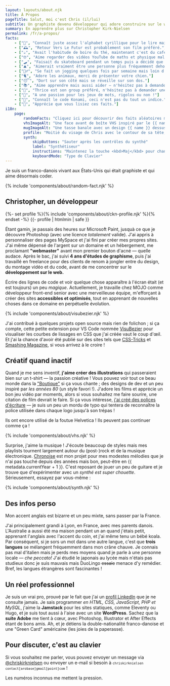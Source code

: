 ```yaml
---
layout: layouts/about.njk
title: À Propos
pageTitle: Salut, moi c'est Chris (il/lui)
subtitle: Un graphiste devenu développeur qui adore construire sur le web.
summary: En apprendre plus sur Christopher Kirk-Nielsen
permalink: /fr/a-propos/
facts:
    - ["👀", "Connaît juste assez l'alphabet cyrillique pour le lire mais pas comprendre."]
    - ["🕰", "Retour Vers Le Futur est probablement son film préféré."]
    - ["☕️", "Avait l'habitude de boire du thé, maintenant c'est du café !"]
    - ["🤓", "Aime regarder des vidéos YouTube de maths et physique malgré ne pas tout comprendre."]
    - ["🛹", "Faisait du skateboard pendant un temps puis a décidé que jouer à Tony Hawk était plus sûr."]
    - ["⛰", "Aimerait vraiment être une personne plus fréquemment dehors (à l'aide)."]
    - ["🏃‍♂️", "Se fait un jogging quelques fois par semaine mais loin d'être prêt pour un marathon."]
    - ["🐈", "Adore les animaux, merci de présenter votre chien."]
    - ["😴", "Dort sur son côté mais se réveille sur son dos."]
    - ["📚", "Aime apprendre mais aussi aider — n'hésitez pas à demander !"]
    - ["🎸", "Thrice est son group préféré, n'hésitez pas à demander une recommandation !"]
    - ["🤭", "A une passion pour les jeux de mots, rigolos ou non !"]
    - ["👾", "Connaît le code Konami, ceci n'est pas du tout un indice."]
    - ["💜", "Apprécie que vous lisiez ces faits."]
i18n:
    page:
        randomFacts: "Cliquez ici pour découvrir des faits aléatoires me concernant"
        vhsImageAlt: "Une face avant de boîte VHS inspiré par le {{ name }}"
        mugImageAlt: "Une tasse banale avec un design {{ name }} dessus"
        profile: "Moitié du visage de Chris avec le contour de sa tête, son nez, ses lunettes, sourcils et barbe dessinés"
        synth:
            skipButtons: "Sauter après les contrôles du synthé"
            label: "Synthétiseur"
            instructions: "Maintenez la touche <kbd>Maj</kbd> pour changer d'octave"
            keyboardMode: "Type de Clavier"
---
```


<p class="u-fontWeight-bold">Je suis un <span class="about-country" data-flag="🇫🇷" data-icon="🥖">franco</span>-<span class="about-country" data-flag="🇩🇰" data-icon="🧜‍♀️">danois</span> vivant aux <span class="about-country" data-flag="🇺🇸" data-icon="🏈">États-Unis</span> qui était graphiste et qui aime désormais coder.</p>

{% include 'components/about/random-fact.njk' %}

## Christopher, un développeur

<div class="about-first">
{%- set profile %}{% include 'components/about/ckn-profile.njk' %}{% endset -%}
{{- profile | htmlmin | safe }}

Étant gamin, je passais des heures sur Microsoft Paint, jusquà ce que je découvre Photoshop (avec une licence *totalement* valide). J'ai appris à personnaliser des pages MySpace et j'ai fini par créer mes propres sites. J'ai même dépensé de l'argent sur un domaine et un hébergement, me proclamant **"webmaster"** avant mon premier bouton d'acné — quelle audace. Après le bac, j'ai suivi **4 ans d'études de graphisme**, puis j'ai travaillé en freelance pour des clients de renom à jongler entre du design, du montage vidéo et du code, avant de me concentrer sur le **développement sur le web.**

</div>

Écrire des lignes de code et voir quelque chose apparaître à l'écran était (et est toujours) un peu <em class="about-emoji" data-emoji="✨">magique</em>. Actuellement, je travaille chez MOJO comme développeur front-end senior avec une merveilleuse équipe, m'efforçant à créer des sites **accessibles et optimisés**, tout en apprenant de nouvelles choses dans ce domaine en perpétuelle évolution.

{% include 'components/about/visubezier.njk' %}

<p data-about="opensource">
J'ai contribué à quelques projets open source mais rien de folichon ; si ça compte, cette petite extension pour VS Code nommée <a href="/projects/visubezier/">VisuBezier</a> pour visualiser les courbes de lissages en CSS que j'ai créée vaut le coup d'œil. Et j'ai la chance d'avoir été publié sur des sites tels que <a href="https://css-tricks.com/author/chriskirknielsen/">CSS-Tricks</a> et <a href="https://www.smashingmagazine.com/author/chriskirknielsen/">Smashing Magazine</a>, si vous arrivez à le croire&nbsp;!
</p>

## Créatif quand inactif

<p data-about="creative">
Quand je me sens inventif, <strong>j'aime créer des illustrations</strong> qui passeraient bien sur un t-shirt — la passion créative&nbsp;! Vous pouvez voir tout ce beau monde dans la <a href="/designs/">"Boutique"</a> si ça vous chante ; des designs de dev et un peu inspiré par <em class="about-emoji" data-emoji="🌴">les années 80</em> (un style favori&nbsp;!). J'adore les films et apprécie un bon jeu vidéo par moments, alors si vous souhaitez me faire sourire, une citation de film devrait le faire. Si ça vous intéresse, <a href="/fonts/">j'ai créé des polices d'écriture</a> — je suis un peu un mordu de typo qui tentera de reconnaître la police utilisée dans chaque logo jusqu'à son trépas&nbsp;!
</p>

<p class="about-quotebox">Ils ont encore utilisé de la foutue Helvetica&nbsp;! Ils peuvent pas continuer comme ça&nbsp;!</p>

{% include 'components/about/vhs.njk' %}

Surprise, j'aime la musique&nbsp;! J'écoute beaucoup de styles mais mes playlists tournent largement autour du (post-)rock et de la musique électronique. [Chronoise](https://chronoise.com) est mon projet pour mes modestes mélodies que je n'ai pas touché depuis des années mais bon, peut-être en {{ metadata.currentYear + 1 }}. C'est reposant de jouer un peu de guitare et je trouve que d'expérimenter avec un *synthé est super chouette*. <span class="nojs-hidden">Sérieusement, essayez par vous-même&nbsp;:</span>

{% include 'components/about/synth.njk' %}

## Des infos perso

<p class="about-quotebox" data-about="personal">Mon accent anglais est bizarre et un peu mixte, sans passer par la France.</p>

<p>
J'ai principalement grandi à Lyon, en France, avec mes parents danois. L'Australie a aussi été ma maison pendant un an quand j'étais petit, apprenant l'anglais avec l'accent du coin, et j'ai même tenu un bébé koala. Par conséquent, si je sors un mot dans une autre langue, c'est que <strong>trois langues</strong> se mélangent fréquemment dans mon crâne chauve. Je connais pas mal d'italien mais je perds mes moyens quand je parle à une personne locale — <em lang="it" class="about-emoji" data-emoji="🤌">che peccato!</em> J'ai étudié le japonais au lycée mais n'étais pas studieux donc je suis mauvais mais DuoLingo <del>essaie</del> menace d'y remédier. Bref, les langues étrangères sont fascinantes&nbsp;!
</p>

## Un réel professionnel

Je suis un vrai pro, prouvé par le fait que j'ai un [profil LinkedIn](https://www.linkedin.com/in/chriskirknielsen/) que je ne consulte jamais. Je sais programmer *en HTML, CSS, JavaScript, PHP et MySQL*, j'aime la **Jamstack** pour les sites statiques, comme Eleventy ou Hugo, et je suis tout aussi à l'aise avec un site **WordPress**. Sachez que la **suite Adobe** me tient à cœur, avec Photoshop, Illustrator et After Effects étant de bons amis. Ah, et je détiens la double-nationalité franco-danoise et une "Green Card" américaine (les joies de la paperasse).

## Pour discuter, c'est au clavier

<p data-about="contact">
Si vous souhaitez me parler, vous pouvez envoyer un message via <a href="https://{{ metadata.author.mastodonInstance }}/@{{ metadata.author.mastodon }}">@chriskirknielsen</a> ou envoyer un e-mail si besoin à <code><code>chriskirknielsen<wbr><span class="visually-hidden" aria-hidden="true" style="user-select:none;">contact</span>[arobase]gmail<wbr>[point]com</code></code> !
</p>

<p class="about-quotebox">Les numéros inconnus me mettent la pression.</p>